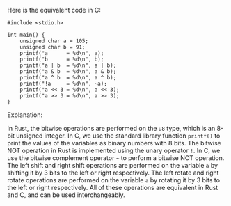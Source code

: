  Here is the equivalent code in C:
```
#include <stdio.h>

int main() {
    unsigned char a = 105;
    unsigned char b = 91;
    printf("a      = %d\n", a);
    printf("b      = %d\n", b);
    printf("a | b  = %d\n", a | b);
    printf("a & b  = %d\n", a & b);
    printf("a ^ b  = %d\n", a ^ b);
    printf("!a     = %d\n", ~a);
    printf("a << 3 = %d\n", a << 3);
    printf("a >> 3 = %d\n", a >> 3);
}
```
Explanation:

In Rust, the bitwise operations are performed on the `u8` type, which is an 8-bit unsigned integer. In C, we use the standard library function `printf()` to print the values of the variables as binary numbers with 8 bits.
The bitwise NOT operation in Rust is implemented using the unary operator `!`. In C, we use the bitwise complement operator `~` to perform a bitwise NOT operation.
The left shift and right shift operations are performed on the variable `a` by shifting it by 3 bits to the left or right respectively. The left rotate and right rotate operations are performed on the variable `a` by rotating it by 3 bits to the left or right respectively.
All of these operations are equivalent in Rust and C, and can be used interchangeably.
